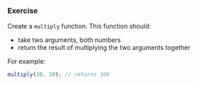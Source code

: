 <!--{ ids:[147], language:'JavaScript', type:'workshop', order: 3, name:'Parameters and Arguments', description:'Declare a function with parameters and call a function with arguments' } -->
### Exercise

Create a `multiply` function. This function should:

  - take two arguments, both numbers
  - return the result of multiplying the two arguments together

For example:

```js
multiply(10, 10); // returns 100
```
